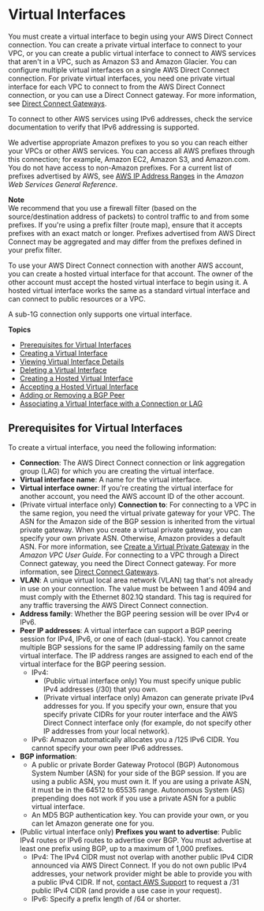 # Virtual Interfaces<a name="WorkingWithVirtualInterfaces"></a>

You must create a virtual interface to begin using your AWS Direct Connect connection\. You can create a private virtual interface to connect to your VPC, or you can create a public virtual interface to connect to AWS services that aren't in a VPC, such as Amazon S3 and Amazon Glacier\. You can configure multiple virtual interfaces on a single AWS Direct Connect connection\. For private virtual interfaces, you need one private virtual interface for each VPC to connect to from the AWS Direct Connect connection, or you can use a Direct Connect gateway\. For more information, see [Direct Connect Gateways](http://docs.aws.amazon.com/directconnect/latest/UserGuide/direct-connect-gateways.html)\.

To connect to other AWS services using IPv6 addresses, check the service documentation to verify that IPv6 addressing is supported\.

We advertise appropriate Amazon prefixes to you so you can reach either your VPCs or other AWS services\. You can access all AWS prefixes through this connection; for example, Amazon EC2, Amazon S3, and Amazon\.com\. You do not have access to non\-Amazon prefixes\. For a current list of prefixes advertised by AWS, see [AWS IP Address Ranges](http://docs.aws.amazon.com/general/latest/gr/aws-ip-ranges.html) in the *Amazon Web Services General Reference*\.

**Note**  
We recommend that you use a firewall filter \(based on the source/destination address of packets\) to control traffic to and from some prefixes\. If you're using a prefix filter \(route map\), ensure that it accepts prefixes with an exact match or longer\. Prefixes advertised from AWS Direct Connect may be aggregated and may differ from the prefixes defined in your prefix filter\.

To use your AWS Direct Connect connection with another AWS account, you can create a hosted virtual interface for that account\. The owner of the other account must accept the hosted virtual interface to begin using it\. A hosted virtual interface works the same as a standard virtual interface and can connect to public resources or a VPC\.

A sub\-1G connection only supports one virtual interface\.

**Topics**
+ [Prerequisites for Virtual Interfaces](#vif-prerequisites)
+ [Creating a Virtual Interface](create-vif.md)
+ [Viewing Virtual Interface Details](viewvifdetails.md)
+ [Deleting a Virtual Interface](deletevif.md)
+ [Creating a Hosted Virtual Interface](createhostedvirtualinterface.md)
+ [Accepting a Hosted Virtual Interface](accepthostedvirtualinterface.md)
+ [Adding or Removing a BGP Peer](add-peer-to-vif.md)
+ [Associating a Virtual Interface with a Connection or LAG](associate-vif.md)

## Prerequisites for Virtual Interfaces<a name="vif-prerequisites"></a>

To create a virtual interface, you need the following information:
+ **Connection**: The AWS Direct Connect connection or link aggregation group \(LAG\) for which you are creating the virtual interface\.
+ **Virtual interface name**: A name for the virtual interface\.
+ **Virtual interface owner**: If you're creating the virtual interface for another account, you need the AWS account ID of the other account\.
+ \(Private virtual interface only\) **Connection to**: For connecting to a VPC in the same region, you need the virtual private gateway for your VPC\. The ASN for the Amazon side of the BGP session is inherited from the virtual private gateway\. When you create a virtual private gateway, you can specify your own private ASN\. Otherwise, Amazon provides a default ASN\. For more information, see [Create a Virtual Private Gateway](http://docs.aws.amazon.com/AmazonVPC/latest/UserGuide/SetUpVPNConnections.html#vpn-create-vpg ) in the *Amazon VPC User Guide*\. For connecting to a VPC through a Direct Connect gateway, you need the Direct Connect gateway\. For more information, see [Direct Connect Gateways](http://docs.aws.amazon.com/directconnect/latest/UserGuide/direct-connect-gateways.html)\.
+ **VLAN**: A unique virtual local area network \(VLAN\) tag that's not already in use on your connection\. The value must be between 1 and 4094 and must comply with the Ethernet 802\.1Q standard\. This tag is required for any traffic traversing the AWS Direct Connect connection\.
+ **Address family**: Whether the BGP peering session will be over IPv4 or IPv6\.
+ **Peer IP addresses**: A virtual interface can support a BGP peering session for IPv4, IPv6, or one of each \(dual\-stack\)\. You cannot create multiple BGP sessions for the same IP addressing family on the same virtual interface\. The IP address ranges are assigned to each end of the virtual interface for the BGP peering session\. 
  + IPv4: 
    + \(Public virtual interface only\) You must specify unique public IPv4 addresses \(/30\) that you own\.
    + \(Private virtual interface only\) Amazon can generate private IPv4 addresses for you\. If you specify your own, ensure that you specify private CIDRs for your router interface and the AWS Direct Connect interface only \(for example, do not specify other IP addresses from your local network\)\.
  + IPv6: Amazon automatically allocates you a /125 IPv6 CIDR\. You cannot specify your own peer IPv6 addresses\.
+ **BGP information**:
  + A public or private Border Gateway Protocol \(BGP\) Autonomous System Number \(ASN\) for your side of the BGP session\. If you are using a public ASN, you must own it\. If you are using a private ASN, it must be in the 64512 to 65535 range\. Autonomous System \(AS\) prepending does not work if you use a private ASN for a public virtual interface\.
  + An MD5 BGP authentication key\. You can provide your own, or you can let Amazon generate one for you\.
+ \(Public virtual interface only\) **Prefixes you want to advertise**: Public IPv4 routes or IPv6 routes to advertise over BGP\. You must advertise at least one prefix using BGP, up to a maximum of 1,000 prefixes\.
  + IPv4: The IPv4 CIDR must not overlap with another public IPv4 CIDR announced via AWS Direct Connect\. If you do not own public IPv4 addresses, your network provider might be able to provide you with a public IPv4 CIDR\. If not, [contact AWS Support](https://aws.amazon.com/support/createCase) to request a /31 public IPv4 CIDR \(and provide a use case in your request\)\.
  + IPv6: Specify a prefix length of /64 or shorter\.